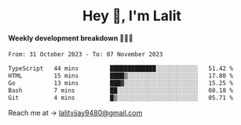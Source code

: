 <h1 align="center">Hey 👋, I'm Lalit</h1>

#### Weekly development breakdown 👨🏻‍💻
<!--START_SECTION:waka-->

```txt
From: 31 October 2023 - To: 07 November 2023

TypeScript   44 mins         █████████████░░░░░░░░░░░░   51.42 %
HTML         15 mins         ████▒░░░░░░░░░░░░░░░░░░░░   17.80 %
Go           13 mins         ███▓░░░░░░░░░░░░░░░░░░░░░   15.25 %
Bash         7 mins          ██░░░░░░░░░░░░░░░░░░░░░░░   08.18 %
Git          4 mins          █▒░░░░░░░░░░░░░░░░░░░░░░░   05.71 %
```

<!--END_SECTION:waka-->

Reach me at → lalitvijay9480@gmail.com
